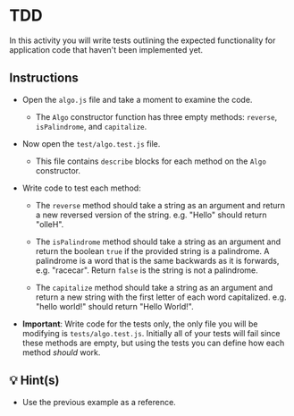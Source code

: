 # TDD

In this activity you will write tests outlining the expected functionality for application code that haven't been implemented yet.

## Instructions

* Open the `algo.js` file and take a moment to examine the code.
  
  * The `Algo` constructor function has three empty methods: `reverse`, `isPalindrome`, and `capitalize`.

* Now open the `test/algo.test.js` file.

  * This file contains `describe` blocks for each method on the `Algo` constructor.

* Write code to test each method:

  * The `reverse` method should take a string as an argument and return a new reversed version of the string. e.g. "Hello" should return "olleH".

  * The `isPalindrome` method should take a string as an argument and return the boolean `true` if the provided string is a palindrome. A palindrome is a word that is the same backwards as it is forwards, e.g. "racecar". Return `false` is the string is not a palindrome.

  * The `capitalize` method should take a string as an argument and return a new string with the first letter of each word capitalized. e.g. "hello world!" should return "Hello World!".

* **Important**: Write code for the tests only, the only file you will be modifying is `tests/algo.test.js`. Initially all of your tests will fail since these methods are empty, but using the tests you can define how each method _should_ work.

## 💡 Hint(s)

* Use the previous example as a reference.
